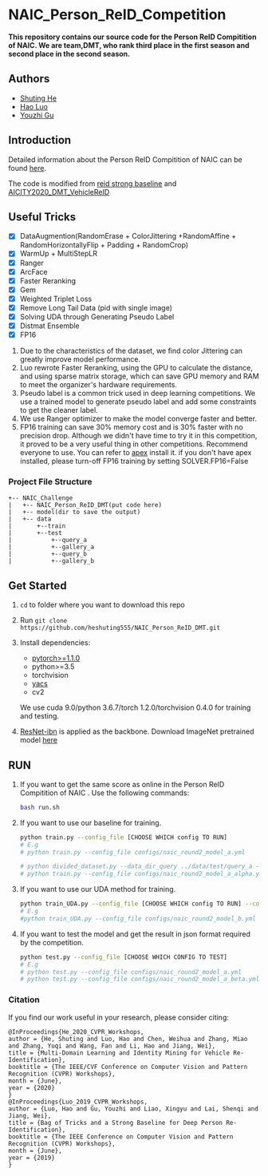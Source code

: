 # NAIC_Person_ReID_Competition

**This repository contains our source code  for the Person ReID Compitition of NAIC. We are team,DMT, who rank third place in the first season and second place in the second season.**

## Authors

- [Shuting He](https://github.com/heshuting555)
- [Hao Luo](https://github.com/michuanhaohao)
- [Youzhi Gu](https://github.com/shaoniangu)

## Introduction

Detailed information about the Person ReID Compitition of NAIC can be found [here](https://www.kesci.com/home/competition/5d90401cd8fc4f002da8e7be/content/0).

The code is modified from [reid strong baseline](https://github.com/michuanhaohao/reid-strong-baseline) and [AICITY2020_DMT_VehicleReID](https://github.com/heshuting555/AICITY2020_DMT_VehicleReID)

## Useful Tricks

- [x] DataAugmention(RandomErase + ColorJittering +RandomAffine + RandomHorizontallyFlip + Padding + RandomCrop)
- [x] WarmUp + MultiStepLR 
- [x] Ranger
- [x] ArcFace
- [x] Faster Reranking
- [x] Gem
- [x] Weighted Triplet Loss
- [x] Remove Long Tail Data (pid with single image)
- [x] Solving UDA through Generating Pseudo Label  
- [x] Distmat Ensemble
- [x] FP16

1. Due to the characteristics of the dataset, we find color Jittering can greatly improve model performance. 
2. Luo rewrote Faster Reranking, using the GPU to calculate the distance, and using sparse matrix storage, which can save GPU memory and RAM to meet the organizer's hardware requirements.
3. Pseudo label is a common trick used in deep learning competitions. We use a trained model to generate pseudo label and add some constraints to get the cleaner label.
4. We use Ranger optimizer to make the model converge faster and better.
5. FP16 training can save 30% memory cost and  is 30% faster with no precision drop. Although we didn't have time to try it in this competition, it proved to be a very useful thing in other competitions. Recommend everyone to use. You can refer to [apex](https://github.com/NVIDIA/apex) install it. if you don't have apex installed, please turn-off FP16 training by setting SOLVER.FP16=False 

### Project File Structure

```
+-- NAIC_Challenge
|   +-- NAIC_Person_ReID_DMT(put code here)
|   +-- model(dir to save the output)
|   +-- data
|		+--train
|		+--test
|			+--query_a
|			+--gallery_a
|			+--query_b
|			+--gallery_b
```

## Get Started

1. `cd` to folder where you want to download this repo

2. Run `git clone https://github.com/heshuting555/NAIC_Person_ReID_DMT.git`

3. Install dependencies:
   - [pytorch>=1.1.0](https://pytorch.org/)
   - python>=3.5
   - torchvision
   - [yacs](https://github.com/rbgirshick/yacs)
   - cv2
   
   We use cuda 9.0/python 3.6.7/torch 1.2.0/torchvision 0.4.0 for training and testing.
   
5.  [ResNet-ibn](https://github.com/XingangPan/IBN-Net) is applied as the backbone. Download ImageNet pretrained model  [here](https://drive.google.com/drive/folders/1thS2B8UOSBi_cJX6zRy6YYRwz_nVFI_S) 

## RUN

1. If you want to get the same score as online in the Person ReID Compitition of NAIC . Use the following commands:

   ```bash
   bash run.sh
   ```

2. If  you want to use our baseline for training. 

   ```bash
   python train.py --config_file [CHOOSE WHICH config TO RUN]
   # E.g
   # python train.py --config_file configs/naic_round2_model_a.yml

   # python divided_dataset.py --data_dir_query ../data/test/query_a --data_dir_gallery ../data/test/gallery_a --save_dir ../data/test/
   # python train.py --config_file configs/naic_round2_model_a_alpha.yml

   ```

3. If  you want to use our UDA method for training. 

   ```bash
   python train_UDA.py --config_file [CHOOSE WHICH config TO RUN] --config_file_test [CHOOSE WHICH CONFIG TO TEST and GET PSEUDO LABLE] --data_dir_query [PATH TO QUERY DATASET] --data_dir_gallery [PATH TO GALLERY DATASET]
   # E.g
   #python train_UDA.py --config_file configs/naic_round2_model_b.yml --config_file_test configs/naic_round2_model_a.yml --data_dir_query ../data/test/query_a --data_dir_gallery ../data/test/gallery_a
   ```

4. If  you want to test the model and get the result in json format required by the competition.

   ```bash
   python test.py --config_file [CHOOSE WHICH CONFIG TO TEST]
   # E.g
   # python test.py --config_file configs/naic_round2_model_a.yml
   # python test.py --config_file configs/naic_round2_model_a_beta.yml
   ```

### Citation

If you find our work useful in your research, please consider citing:
```
@InProceedings{He_2020_CVPR_Workshops,
author = {He, Shuting and Luo, Hao and Chen, Weihua and Zhang, Miao and Zhang, Yuqi and Wang, Fan and Li, Hao and Jiang, Wei},
title = {Multi-Domain Learning and Identity Mining for Vehicle Re-Identification},
booktitle = {The IEEE/CVF Conference on Computer Vision and Pattern Recognition (CVPR) Workshops},
month = {June},
year = {2020}
}
@InProceedings{Luo_2019_CVPR_Workshops,
author = {Luo, Hao and Gu, Youzhi and Liao, Xingyu and Lai, Shenqi and Jiang, Wei},
title = {Bag of Tricks and a Strong Baseline for Deep Person Re-Identification},
booktitle = {The IEEE Conference on Computer Vision and Pattern Recognition (CVPR) Workshops},
month = {June},
year = {2019}
}
```
